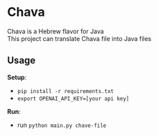 # Chava
Chava is a Hebrew flavor for Java  
This project can translate Chava file into Java files

## Usage

**Setup**:

- `pip install -r requirements.txt`
- `export OPENAI_API_KEY=[your api key]`

**Run**:
- run `python main.py chave-file`